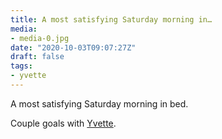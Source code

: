 ```yaml
---
title: A most satisfying Saturday morning in…
media:
- media-0.jpg
date: "2020-10-03T09:07:27Z"
draft: false
tags:
- yvette
---
```

A most satisfying Saturday morning in bed.

Couple goals with [Yvette](/tags/yvette).
